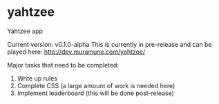 # yahtzee
Yahtzee app

Current version: v0.1.0-alpha
This is currently in pre-release and can be played here: http://dev.muramune.com/yahtzee/

Major tasks that need to be completed:
1. Write up rules
2. Complete CSS (a large amount of work is needed here)
3. Implement leaderboard (this will be done post-release)
